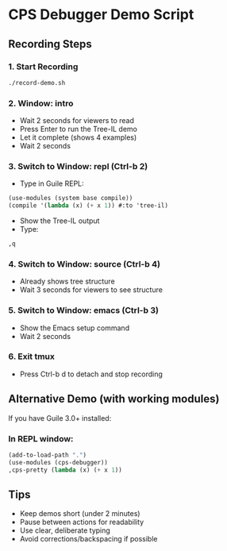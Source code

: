 # CPS Debugger Demo Script

## Recording Steps

### 1. Start Recording
```bash
./record-demo.sh
```

### 2. Window: intro
- Wait 2 seconds for viewers to read
- Press Enter to run the Tree-IL demo
- Let it complete (shows 4 examples)
- Wait 2 seconds

### 3. Switch to Window: repl (Ctrl-b 2)
- Type in Guile REPL:
```scheme
(use-modules (system base compile))
(compile '(lambda (x) (+ x 1)) #:to 'tree-il)
```
- Show the Tree-IL output
- Type:
```scheme
,q
```

### 4. Switch to Window: source (Ctrl-b 4)
- Already shows tree structure
- Wait 3 seconds for viewers to see structure

### 5. Switch to Window: emacs (Ctrl-b 3)
- Show the Emacs setup command
- Wait 2 seconds

### 6. Exit tmux
- Press Ctrl-b d to detach and stop recording

## Alternative Demo (with working modules)

If you have Guile 3.0+ installed:

### In REPL window:
```scheme
(add-to-load-path ".")
(use-modules (cps-debugger))
,cps-pretty (lambda (x) (+ x 1))
```

## Tips
- Keep demos short (under 2 minutes)
- Pause between actions for readability
- Use clear, deliberate typing
- Avoid corrections/backspacing if possible